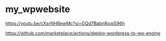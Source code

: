 # my_wpwebsite
 https://youtu.be/cXsrNHBewMc?si=GQd7Babn8oqiS96h

 https://github.com/marketplace/actions/deploy-wordpress-to-wp-engine
